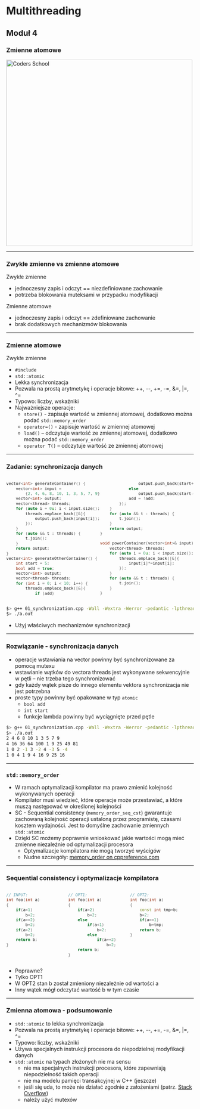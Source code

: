 <!-- .slide: data-background="#111111" -->

# Multithreading

## Moduł 4

### Zmienne atomowe

<a href="https://coders.school">
    <img width="500" data-src="../coders_school_logo.png" alt="Coders School" class="plain">
</a>

___

### Zwykłe zmienne vs zmienne atomowe

Zwykłe zmienne
<!-- .element: class="fragment fade-in" -->

* <!-- .element: class="fragment fade-in" --> jednoczesny zapis i odczyt == niezdefiniowane zachowanie
* <!-- .element: class="fragment fade-in" --> potrzeba blokowania muteksami w przypadku modyfikacji

Zmienne atomowe
<!-- .element: class="fragment fade-in" -->

* <!-- .element: class="fragment fade-in" --> jednoczesny zapis i odczyt == zdefiniowane zachowanie
* <!-- .element: class="fragment fade-in" --> brak dodatkowych mechanizmów blokowania

___

### Zmienne atomowe

Zwykłe zmienne
<!-- .element: class="fragment fade-in" -->

* <!-- .element: class="fragment fade-in" --> <code>#include <atomic></code>
* <!-- .element: class="fragment fade-in" --> <code>std::atomic</code>
* <!-- .element: class="fragment fade-in" --> Lekka synchronizacja
* <!-- .element: class="fragment fade-in" --> Pozwala na prostą arytmetykę i operacje bitowe: ++, --, +=, -=, &=, |=, ^=
* <!-- .element: class="fragment fade-in" --> Typowo: liczby, wskaźniki
* <!-- .element: class="fragment fade-in" --> Najważniejsze operacje:
  * <!-- .element: class="fragment fade-in" --> <code>store()</code> - zapisuje wartość w zmiennej atomowej, dodatkowo można podać <code>std::memory_order</code>
  * <!-- .element: class="fragment fade-in" --> <code>operator=()</code> - zapisuje wartość w zmiennej atomowej
  * <!-- .element: class="fragment fade-in" --> <code>load()</code> – odczytuje wartość ze zmiennej atomowej, dodatkowo można podać <code>std::memory_order</code>
  * <!-- .element: class="fragment fade-in" --> <code>operator T()</code> – odczytuje wartość ze zmiennej atomowej

___
<!-- .slide: style="font-size: .75em" -->

### Zadanie: synchronizacja danych

<div style="display: flex;">

<div style="width: 50%; font-size: .9em;">

```c++
vector<int> generateContainer() {
    vector<int> input =
        {2, 4, 6, 8, 10, 1, 3, 5, 7, 9};
    vector<int> output;
    vector<thread> threads;
    for (auto i = 0u; i < input.size(); i++) {
        threads.emplace_back([&]{
            output.push_back(input[i]);
        });
    }
    for (auto && t : threads) {
        t.join();
    }
    return output;
}
vector<int> generateOtherContainer() {
    int start = 5;
    bool add = true;
    vector<int> output;
    vector<thread> threads;
    for (int i = 0; i < 10; i++) {
        threads.emplace_back([&]{
            if (add)
```
<!-- .element: class="fragment fade-in" -->
</div>

<div style="width: 50%; font-size: .9em;">

```c++
                output.push_back(start+=i);
            else
                output.push_back(start-=i);
            add = !add;
        });
    }
    for (auto && t : threads) {
        t.join();
    }
    return output;
}

void powerContainer(vector<int>& input) {
    vector<thread> threads;
    for (auto i = 0u; i < input.size(); i++) {
        threads.emplace_back([&]{
            input[i]*=input[i];
        });
    }
    for (auto && t : threads) {
        t.join();
    }
}
```

</div> <!-- .element: class="fragment fade-in" -->

</div>

```bash
$> g++ 01_synchronization.cpp -Wall -Wextra -Werror -pedantic -lpthread -fsanitize=thread –O3
$> ./a.out
```
<!-- .element: class="fragment fade-in" -->

* <!-- .element: class="fragment fade-in" --> Użyj właściwych mechanizmów synchronizacji

___
<!-- .slide: style="font-size: .9em" -->

### Rozwiązanie - synchronizacja danych

* <!-- .element: class="fragment fade-in" --> operacje wstawiania na vector powinny być synchronizowane za pomocą mutexu
* <!-- .element: class="fragment fade-in" --> wstawianie wątków do vectora threads jest wykonywane sekwencyjnie w pętli – nie trzeba tego synchronizować
* <!-- .element: class="fragment fade-in" --> gdy każdy wątek pisze do innego elementu vektora synchronizacja nie jest potrzebna
* <!-- .element: class="fragment fade-in" --> proste typy powinny być opakowane w typ <code>atomic</code>
  * <!-- .element: class="fragment fade-in" --> <code>bool add</code>
  * <!-- .element: class="fragment fade-in" --> <code>int start</code>
  * <!-- .element: class="fragment fade-in" --> funkcje lambda powinny być wyciągnięte przed pętle

```bash
$> g++ 01_synchronization.cpp -Wall -Wextra -Werror -pedantic -lpthread -fsanitize=thread –O3
$> ./a.out
2 4 6 8 10 1 3 5 7 9
4 16 36 64 100 1 9 25 49 81
1 0 2 -1 3 -2 4 -3 5 -4
1 0 4 1 9 4 16 9 25 16
```
<!-- .element: class="fragment fade-in" -->

___

### `std::memory_order`

* <!-- .element: class="fragment fade-in" --> W ramach optymalizacji kompilator ma prawo zmienić kolejność wykonywanych operacji
* <!-- .element: class="fragment fade-in" --> Kompilator musi wiedzieć, które operacje może przestawiać, a które muszą następować w określonej kolejności
* <!-- .element: class="fragment fade-in" --> SC - Sequential consistency (<code>memory_order_seq_cst</code>) gwarantuje zachowaną kolejność operacji ustaloną przez programistę, czasami kosztem wydajności. Jest to domyślne zachowanie zmiennych <code>std::atomic</code>
* <!-- .element: class="fragment fade-in" --> Dzięki SC możemy poprawnie wnioskować jakie wartości mogą mieć zmienne niezależnie od optymalizacji procesora
  * <!-- .element: class="fragment fade-in" --> Optymalizacje kompilatora nie mogą tworzyć wyścigów
  * <!-- .element: class="fragment fade-in" --> Nudne szczegóły: <a href="https://en.cppreference.com/w/cpp/atomic/memory_order">memory_order on cppreference.com</a>

___

### Sequential consistency i optymalizacje kompilatora

<div style="display: flex;">

<div style="width: 33%; font-size: .9em;">

```c++
// INPUT:
int foo(int a)
{
    if(a<1)
        b=2;
    if(a==2)
        b=2;
    if(a>2)
        b=2;
    return b;
}



```
<!-- .element: class="fragment fade-in" -->
</div>

<div style="width: 33%; font-size: .9em;">

```c++
// OPT1:
int foo(int a)
{
    if(a>2)
        b=2;
    else
        if(a<1)
            b=2;
        else
            if(a==2)
                b=2;
    return b;
}
```
<!-- .element: class="fragment fade-in" -->
</div>

<div style="width: 33%; font-size: .9em;">

```c++
// OPT2:
int foo(int a)
{
    const int tmp=b;
    b=2;
    if(a==1)
        b=tmp;
    return b;
}





```
<!-- .element: class="fragment fade-in" -->
</div>

</div>

* <!-- .element: class="fragment fade-in" --> Poprawne?
* <!-- .element: class="fragment fade-in" --> Tylko OPT1
* <!-- .element: class="fragment fade-in" --> W OPT2 stan b został zmieniony niezależnie od wartości a
* <!-- .element: class="fragment fade-in" --> Inny wątek mógł odczytać wartość b w tym czasie

___

### Zmienna atomowa - podsumowanie

* <!-- .element: class="fragment fade-in" --> <code>std::atomic</code> to lekka synchronizacja
* <!-- .element: class="fragment fade-in" --> Pozwala na prostą arytmetykę i operacje bitowe: ++, --, +=, -=, &=, |=, ^=
* <!-- .element: class="fragment fade-in" --> Typowo: liczby, wskaźniki
* <!-- .element: class="fragment fade-in" --> Używa specjalnych instrukcji procesora do niepodzielnej modyfikacji danych
* <!-- .element: class="fragment fade-in" --> <code>std::atomic</code> na typach złożonych nie ma sensu
  * <!-- .element: class="fragment fade-in" --> nie ma specjalnych instrukcji procesora, które zapewniają niepodzielność takich operacji
  * <!-- .element: class="fragment fade-in" --> nie ma modelu pamięci transakcyjnej w C++ (jeszcze)
  * <!-- .element: class="fragment fade-in" --> jeśli się uda, to może nie działać zgodnie z założeniami (patrz. <a href="https://stackoverflow.com/questions/46069345/is-it-possible-to-create-an-atomic-vector-or-array-in-c/46069630">Stack Overflow</a>)
  * <!-- .element: class="fragment fade-in" --> należy użyć mutexów
